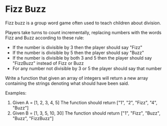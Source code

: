 # Fizz Buzz

Fizz buzz is a group word game often used to teach children about division.

Players take turns to count incrementally, replacing numbers with the words Fizz and Buzz according to these rule:

* If the number is divisible by 3 then the player should say "Fizz"
* If the number is divisible by 5 then the player should say "Buzz"
* If the number is divisible by both 3 and 5 then the player should say "FizzBuzz" instead of Fizz or Buzz
* For any number not divisible by 3 or 5 the player should say that number

Write a function that given an array of integers will return a new array containing the strings denoting what should have been said.

Examples:

1. Given A = [1, 2, 3, 4, 5] The function should return ["1", "2", "Fizz", "4", "Buzz"]
2. Given B = [1, 3, 5, 10, 30] The function should return ["1", "Fizz", "Buzz", "Buzz", "FizzBuzz"]
